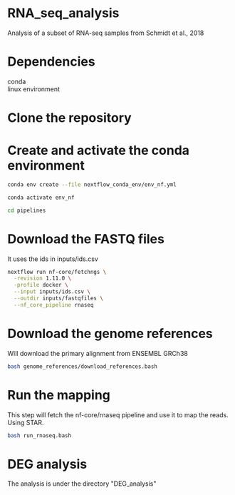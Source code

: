 # RNA_seq_analysis

Analysis of a subset of RNA-seq samples from Schmidt et al., 2018

# Dependencies

conda  
linux environment

# Clone the repository

# Create and activate the conda environment

```bash
conda env create --file nextflow_conda_env/env_nf.yml

conda activate env_nf

cd pipelines
```

# Download the FASTQ files

It uses the ids in inputs/ids.csv

```bash
nextflow run nf-core/fetchngs \
  -revision 1.11.0 \
  -profile docker \
  --input inputs/ids.csv \
  --outdir inputs/fastqfiles \
  --nf_core_pipeline rnaseq
```

# Download the genome references
Will download the primary alignment from ENSEMBL GRCh38

```bash
bash genome_references/download_references.bash
```

# Run the mapping 
This step will fetch the nf-core/rnaseq pipeline and use it to map the reads. Using STAR.

```bash
bash run_rnaseq.bash
```

# DEG analysis

The analysis is under the directory "DEG_analysis"
